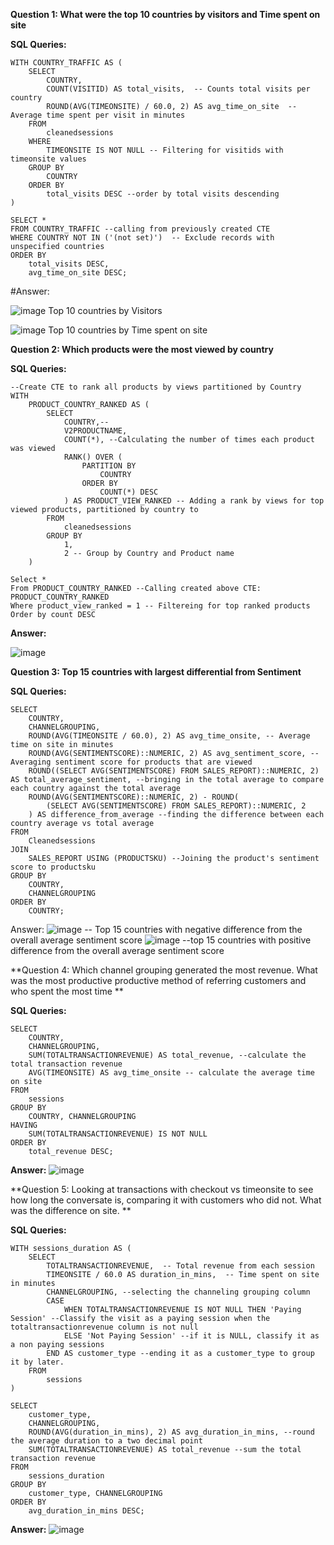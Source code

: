 **Question 1: What were the top 10 countries by visitors and Time spent on site**

**SQL Queries:**

```
WITH COUNTRY_TRAFFIC AS (
    SELECT
        COUNTRY,
        COUNT(VISITID) AS total_visits,  -- Counts total visits per country
        ROUND(AVG(TIMEONSITE) / 60.0, 2) AS avg_time_on_site  -- Average time spent per visit in minutes
    FROM
        cleanedsessions
    WHERE
        TIMEONSITE IS NOT NULL -- Filtering for visitids with timeonsite values
    GROUP BY
        COUNTRY
    ORDER BY
        total_visits DESC --order by total visits descending
)

```
```
SELECT *
FROM COUNTRY_TRAFFIC --calling from previously created CTE 
WHERE COUNTRY NOT IN ('(not set)')  -- Exclude records with unspecified countries
ORDER BY 
    total_visits DESC, 
    avg_time_on_site DESC;
```
#Answer: 

![image](https://github.com/user-attachments/assets/4b924916-3d7b-40ac-a757-de3ce54c2eae)
Top 10 countries by Visitors

![image](https://github.com/user-attachments/assets/43f3e286-2776-422c-80dd-ca57713ed09e)
Top 10 countries by Time spent on site

**Question 2: Which products were the most viewed by country**

**SQL Queries:**

```
--Create CTE to rank all products by views partitioned by Country
WITH
	PRODUCT_COUNTRY_RANKED AS (
		SELECT
			COUNTRY,--
			V2PRODUCTNAME,
			COUNT(*), --Calculating the number of times each product was viewed
			RANK() OVER (
				PARTITION BY
					COUNTRY
				ORDER BY
					COUNT(*) DESC
			) AS PRODUCT_VIEW_RANKED -- Adding a rank by views for top viewed products, partitioned by country to
		FROM
			cleanedsessions
		GROUP BY
			1,
			2 -- Group by Country and Product name 
	)
```
```
Select *
From PRODUCT_COUNTRY_RANKED --Calling created above CTE: PRODUCT_COUNTRY_RANKED  
Where product_view_ranked = 1 -- Filtereing for top ranked products 
Order by count DESC
```
**Answer:**

![image](https://github.com/user-attachments/assets/48c9cd97-8835-4d41-9d3b-a5d7b819c3bf)

**Question 3: Top 15 countries with largest differential from Sentiment**

**SQL Queries:**
```
SELECT
    COUNTRY,
    CHANNELGROUPING,
    ROUND(AVG(TIMEONSITE / 60.0), 2) AS avg_time_onsite, -- Average time on site in minutes
    ROUND(AVG(SENTIMENTSCORE)::NUMERIC, 2) AS avg_sentiment_score, --Averaging sentiment score for products that are viewed
    ROUND((SELECT AVG(SENTIMENTSCORE) FROM SALES_REPORT)::NUMERIC, 2) AS total_average_sentiment, --bringing in the total average to compare each country against the total average 
    ROUND(AVG(SENTIMENTSCORE)::NUMERIC, 2) - ROUND(
        (SELECT AVG(SENTIMENTSCORE) FROM SALES_REPORT)::NUMERIC, 2
    ) AS difference_from_average --finding the difference between each country average vs total average 
FROM
    Cleanedsessions
JOIN 
    SALES_REPORT USING (PRODUCTSKU) --Joining the product's sentiment score to productsku
GROUP BY
    COUNTRY,
    CHANNELGROUPING
ORDER BY
    COUNTRY;
```
Answer:
![image](https://github.com/user-attachments/assets/75b85575-a1c4-4993-8936-ab02fb9a0b48) -- Top 15 countries with negative difference from the overall average sentiment score
![image](https://github.com/user-attachments/assets/57fecbb6-6ee8-4ac2-ac46-327ea785c140) --top 15 countries with positive difference from the overall average sentiment score


**Question 4: Which channel grouping generated the most revenue. What was the most productive productive method of referring customers and who spent the most time **

**SQL Queries:**
```
SELECT 
    COUNTRY,
    CHANNELGROUPING,
    SUM(TOTALTRANSACTIONREVENUE) AS total_revenue, --calculate the total transaction revenue 
    AVG(TIMEONSITE) AS avg_time_onsite -- calculate the average time on site
FROM 
    sessions
GROUP BY 
    COUNTRY, CHANNELGROUPING
HAVING 
    SUM(TOTALTRANSACTIONREVENUE) IS NOT NULL
ORDER BY 
    total_revenue DESC;
  ```  
**Answer:**
![image](https://github.com/user-attachments/assets/d13b94a1-7970-4958-88ab-4c17fcdc8b43)


**Question 5: Looking at transactions with checkout vs timeonsite to see how long the conversate is, comparing it with customers who did not. What was the difference on site. **

**SQL Queries:**
```
WITH sessions_duration AS (
    SELECT
        TOTALTRANSACTIONREVENUE,  -- Total revenue from each session
        TIMEONSITE / 60.0 AS duration_in_mins,  -- Time spent on site in minutes
        CHANNELGROUPING, --selecting the channeling grouping column
        CASE
            WHEN TOTALTRANSACTIONREVENUE IS NOT NULL THEN 'Paying Session' --Classify the visit as a paying session when the totaltransactionrevenue column is not null
            ELSE 'Not Paying Session' --if it is NULL, classify it as a non paying sessions
        END AS customer_type --ending it as a customer_type to group it by later. 
    FROM
        sessions
)
```
```
SELECT 
    customer_type,
    CHANNELGROUPING,
    ROUND(AVG(duration_in_mins), 2) AS avg_duration_in_mins, --round the average duration to a two decimal point
    SUM(TOTALTRANSACTIONREVENUE) AS total_revenue --sum the total transaction revenue 
FROM 
    sessions_duration
GROUP BY 
    customer_type, CHANNELGROUPING
ORDER BY 
    avg_duration_in_mins DESC;
 ```   
**Answer:**
![image](https://github.com/user-attachments/assets/cdb4886c-b452-4427-b167-cdaf06216203)
